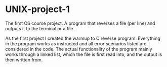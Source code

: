 # UNIX-project-1
The first OS course project. A program that reverses a file (per line) and outputs it to the terminal or a file.

As the first project I created the warmup to C reverse program. Everything in the program works as instructed and all error scenarios listed are considered in the code.
The actual functionality of the program mainly works through a linked list, which the file is first read into, and the output is then written from. 
